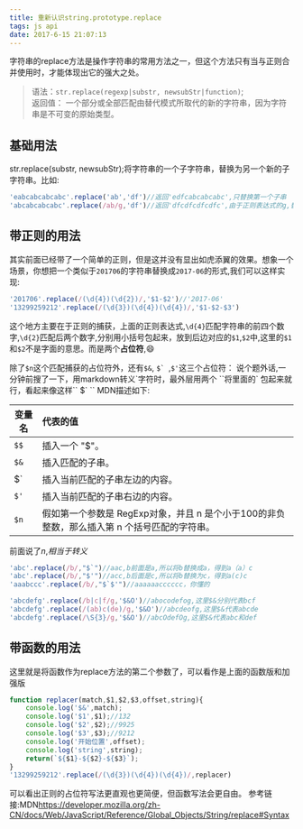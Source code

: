 ```yaml
---
title: 重新认识string.prototype.replace
tags: js api
date: 2017-6-15 21:07:13
---
```

字符串的replace方法是操作字符串的常用方法之一，但这个方法只有当与正则合并使用时，才能体现出它的强大之处。

> 语法：`str.replace(regexp|substr, newsubStr|function)`;
    <br>返回值： 一个部分或全部匹配由替代模式所取代的新的字符串，因为字符串是不可变的原始类型。

## 基础用法

str.replace(substr, newsubStr);将字符串的一个子字符串，替换为另一个新的子字符串。比如:

```js
'eabcabcabcabc'.replace('ab','df')//返回'edfcabcabcabc',只替换第一个子串
'abcabcabcabc'.replace(/ab/g,'df')//返回'dfcdfcdfcdfc',由于正则表达式的g,替换掉所有匹配到的`ab`
```
## 带正则的用法
其实前面已经带了一个简单的正则，但是这并没有显出如虎添翼的效果。想象一个场景，你想把一个类似于`201706`的字符串替换成`2017-06`的形式,我们可以这样实现:
```js
'201706'.replace(/(\d{4})(\d{2})/,'$1-$2')//'2017-06'
'13299259212'.replace(/(\d{3})(\d{4})(\d{4})/,'$1-$2-$3')
```
这个地方主要在于正则的捕获，上面的正则表达式,`\d{4}`匹配字符串的前四个数字,`\d{2}`匹配后两个数字,分别用小括号包起来，放到后边对应的`$1`,`$2`中,这里的`$1`和`$2`不是字面的意思。而是两个**占位符**,:smile:

除了`$n`这个匹配捕获的占位符外，还有`$&`, ``$` ``,`$'`这三个占位符：
说个题外话,一分钟前搜了一下，用markdown转义\`字符时，最外层用两个 \`\`将里面的\` 包起来就行，看起来像这样\`\` $\` \`\`
MDN描述如下:

|变量名|代表的值|
|--|:-----------------|
|`$$`|	插入一个 "$"。|
|`$&`|	插入匹配的子串。|
|$`|	插入当前匹配的子串左边的内容。|
|`$'`|	插入当前匹配的子串右边的内容。|
|`$n`|假如第一个参数是 RegExp对象，并且 n 是个小于100的非负整数，那么插入第 n 个括号匹配的字符串。|
前面说了$n,$$相当于转义$
```js
'abc'.replace(/b/,"$`")//aac,b前面是a,所以将b替换成a，得到a（a）c
'abc'.replace(/b/,"$'")//acc,b后面是c,所以将b替换为c，得到a(c)c
'aaabccc'.replace(/b/,"$`$'")//aaaaaacccccc，你懂的

'abcdefg'.replace(/b|c|f/g,'$&O')//abocodefog,这里$&分别代表bcf
'abcdefg'.replace(/(ab)c(de)/g,'$&O')//abcdeofg,这里$&代表abcde
'abcdefg'.replace(/\S{3}/g,'$&O')//abcOdefOg,这里$&代表abc和def
```
## 带函数的用法
这里就是将函数作为replace方法的第二个参数了，可以看作是上面的函数版和加强版

```js
function replacer(match,$1,$2,$3,offset,string){
    console.log('$&',match);
    console.log('$1',$1);//132
    console.log('$2',$2);//9925
    console.log('$3',$3);//9212
    console.log('开始位置',offset);
    console.log('string',string);
    return(`${$1}-${$2}-${$3}`);
}
'13299259212'.replace(/(\d{3})(\d{4})(\d{4})/,replacer)
```
可以看出正则的占位符写法更直观也更简便，但函数写法会更自由。
参考链接:MDN<https://developer.mozilla.org/zh-CN/docs/Web/JavaScript/Reference/Global_Objects/String/replace#Syntax>
    